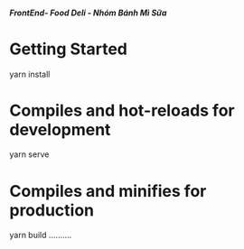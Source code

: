 ##### FrontEnd- Food Deli - Nhóm Bánh Mì Sữa 

# Getting Started

yarn install

# Compiles and hot-reloads for development

yarn serve

# Compiles and minifies for production

yarn build
..........





